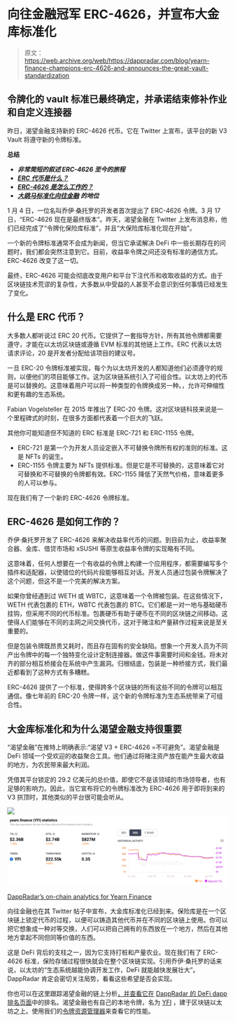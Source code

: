 # 向往金融冠军 ERC-4626，并宣布大金库标准化

> 原文：<https://web.archive.org/web/https://dappradar.com/blog/yearn-finance-champions-erc-4626-and-announces-the-great-vault-standardization>

## 令牌化的 vault 标准已最终确定，并承诺结束修补作业和自定义连接器

昨日，渴望金融支持新的 ERC-4626 代币。它在 Twitter 上宣布，该平台的新 V3 Vault 将遵守新的令牌标准。

**总结**

*   ***非常简短的叙述 ERC-4626 至今的旅程***
*   ***[ERC 代币是什么？](https://web.archive.org/web/20220925071555/http://erc-tokens/)***
*   ***[ERC-4626 是怎么工作的？](https://web.archive.org/web/20220925071555/http://erc-4626/)***
*   ***[大跳马标准化](https://web.archive.org/web/20220925071555/http://great-standardization/)***[***向往金融***](https://web.archive.org/web/20220925071555/https://dappradar.com/ethereum/defi/yearn-finance-yfi) ***的地位***

1 月 4 日，一位名叫乔伊·桑托罗的开发者首次提出了 ERC-4626 令牌。3 月 17 日，“ERC-4626 现在是最终版本”。昨天，渴望金融在 Twitter 上发布消息称，他们已经完成了“令牌化保险库标准”，并且“大保险库标准化现在开始”。

一个新的令牌标准通常不会成为新闻，但当它承诺解决 DeFi 中一些长期存在的问题时，我们都会突然注意到它。目前，收益率令牌之间还没有标准的通信方式。ERC-4626 改变了这一切。

最终，ERC-4626 可能会彻底改变用户和平台下注代币和收取收益的方式。由于区块链技术荒谬的复杂性，大多数从中受益的人甚至不会意识到任何事情已经发生了变化。

## 什么是 ERC 代币？

大多数人都听说过 ERC 20 代币。它提供了一套指导方针，所有其他令牌都需要遵守，才能在以太坊区块链或遵循 EVM 标准的其他链上工作。ERC 代表以太坊请求评论，20 是开发者分配给该项目的建议号。

一旦 ERC-20 令牌标准被实现，每个为以太坊开发的人都知道他们必须遵守的规则，以便他们的项目能够工作。这为区块链系统引入了可组合性。以太坊上的代币是可以替换的。这意味着用户可以将一种类型的令牌换成另一种。，允许可伸缩性和更有趣的生态系统。

Fabian Vogelsteller 在 2015 年推出了 ERC-20 令牌。这对区块链科技来说是一个里程碑式的时刻，在很多方面都代表着一个巨大的飞跃。

其他你可能知道但不知道的 ERC 标准是 ERC-721 和 ERC-1155 令牌。

*   ERC-721 是第一个为开发人员设定嵌入不可替换令牌所有权的准则的标准。这是 NFTs 的诞生。
*   ERC-1155 令牌主要为 NFTs 提供标准。但是它是不可替换的，这意味着它对可替换和不可替换的令牌都有效。ERC-1155 降低了天然气价格，意味着更多的人可以参与。

现在我们有了一个新的 ERC-4626 令牌标准。

## ERC-4626 是如何工作的？

乔伊·桑托罗开发了 ERC-4626 来解决收益率代币的问题。到目前为止，收益率聚合器、金库、借贷市场和 xSUSHI 等原生收益率令牌的实现略有不同。

这意味着，任何人想要在一个有收益的令牌上构建一个应用程序，都需要编写多个插件和适配器，以使错位的代码片段能够相互对话。开发人员通过包装令牌解决了这个问题，但这不是一个完美的解决方案。

如果你曾经遇到过 WETH 或 WBTC，这意味着一个令牌被包装。在这些情况下，WETH 代表包裹的 ETH，WBTC 代表包裹的 BTC。它们都是一对一地与基础硬币挂钩，但采用不同的代币标准。包裹硬币有助于硬币在不同的区块链之间移动。这使得人们能够在不同的主网之间交换代币，这对于赌注和产量耕作过程来说是至关重要的。

但是包装令牌既昂贵又耗时，而且存在固有的安全缺陷。想象一个开发人员为不同产出令牌中的每一个独特变化设计定制连接器。做这件事需要时间和金钱。将未对齐的部分相互桥接会在系统中产生漏洞。归根结底，包装是一种桥接方式，我们最近都看到了这种方式有多糟糕。

ERC-4626 提供了一个标准，使得跨多个区块链的所有这些不同的令牌可以相互通信。像七年前的 ERC-20 令牌一样，这个新的令牌标准为生态系统带来了可组合性。

## 大金库标准化和为什么渴望金融支持很重要

“渴望金融”在推特上明确表示:“渴望 V3 + ERC-4626 =不可避免”。渴望金融是 DeFi 领域一个受欢迎的收益聚合工具。他们通过将赌注资产放在能产生最大收益的地方，为农民带来最大利润。

凭借其平台锁定的 29.2 亿美元的总价值，即使它不是该领域的市场领导者，也有足够的影响力。因此，当它宣布将它的令牌标准改为 ERC-4626 用于即将到来的 V3 拱顶时，其他类似的平台很可能会听从。

![](img/30b8c8adab55ac1ca952de09fea48492.png)![](img/d39da41a4745919e8028a54d5f061951.png)

[DappRadar’s on-chain analytics for Yearn Finance](https://web.archive.org/web/20220925071555/https://dappradar.com/multichain/defi/yearn-finance-yfi)

向往金融也在其 Twitter 帖子中宣布，大金库标准化已经到来。保险库是在一个区块链上锁定代币的过程，以便可以铸造其他代币并在不同的区块链上使用。你可以把它想象成一种对等交换，人们可以把自己拥有的东西放在一个地方，然后在其他地方拿起不同但同等价值的东西。

这是 DeFi 背后的支柱之一，因为它支持打桩和产量农业。现在我们有了 ERC-4626 标准，保险存储过程很快就会在整个区块链实现。引用乔伊·桑托罗的话来说，以太坊的“生态系统越能协调开发工作，DeFi 就能越快发展壮大”。DappRadar 肯定会密切关注局势，看看这些希望是否会实现。

你也可以在这里跟踪渴望金融的链上分析[，并查看它在](https://web.archive.org/web/20220925071555/https://dappradar.com/multichain/defi/yearn-finance-yfi) [DappRadar 的 DeFi dapp 排名页面](https://web.archive.org/web/20220925071555/https://dappradar.com/rankings/category/defi)中的排名。渴望金融也有自己的本地令牌，名为 [YFI](https://web.archive.org/web/20220925071555/https://dappradar.com/hub/token/eth/YFI?from=0x0bc529c00c6401aef6d220be8c6ea1667f6ad93e) ，建于区块链以太坊之上。使用我们的[令牌资源管理器](https://web.archive.org/web/20220925071555/https://dappradar.com/hub/tokens/ethereum/all/1)来查看它的性能。